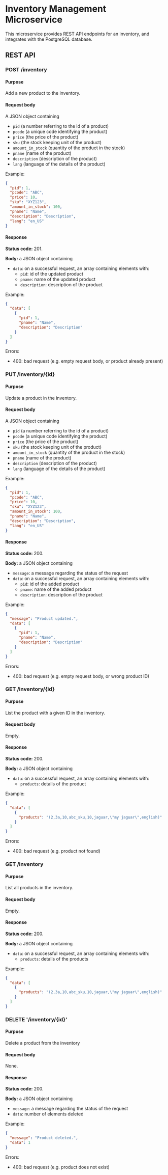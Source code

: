 # Inventory Management Microservice
This microservice provides REST API endpoints for an inventory, and integrates with the PostgreSQL database.

## REST API
### POST /inventory
#### Purpose
Add a new product to the inventory.

#### Request body
A JSON object containing

* `pid` (a number referring to the id of a product)
* `pcode` (a unique code identifying the product)
* `price` (the price of the product)
* `sku` (the stock keeping unit of the product)
* `amount_in_stock` (quantity of the product in the stock)
* `pname` (name of the product)
* `description` (description of the product)
* `lang` (language of the details of the product)

Example:

```json
{
  "pid": 1,
  "pcode": "ABC",
  "price": 10,
  "sku": "XYZ123",
  "amount_in_stock": 100,
  "pname": "Name",
  "description": "Description",
  "lang": "en_US"
}
```

#### Response
**Status code:** 201.

**Body:** a JSON object containing

* `data`: on a successful request, an array containing elements with:
  * `pid`: id of the updated product
  * `pname`: name of the updated product
  * `description`: description of the product

Example:

```json
{
  "data": [
    {
      "pid": 1,
      "pname": "Name",
      "description": "Description"
    }
  ]
}
```

Errors:

* 400: bad request (e.g. empty request body, or product already present)

### PUT /inventory/{id}
#### Purpose
Update a product in the inventory.

#### Request body
A JSON object containing

* `pid` (a number referring to the id of a product)
* `pcode` (a unique code identifying the product)
* `price` (the price of the product)
* `sku` (the stock keeping unit of the product)
* `amount_in_stock` (quantity of the product in the stock)
* `pname` (name of the product)
* `description` (description of the product)
* `lang` (language of the details of the product)

Example:

```json
{
  "pid": 1,
  "pcode": "ABC",
  "price": 10,
  "sku": "XYZ123",
  "amount_in_stock": 100,
  "pname": "Name",
  "description": "Description",
  "lang": "en_US"
}
```

#### Response
**Status code:** 200.

**Body:** a JSON object containing

* `message`: a message regarding the status of the request
* `data`: on a successful request, an array containing elements with:
  * `pid`: id of the added product
  * `pname`: name of the added product
  * `description`: description of the product

Example:

```json
{
  "message": "Product updated.",
  "data": [
    {
      "pid": 1,
      "pname": "Name",
      "description": "Description"
    }
  ]
}
```

Errors:

* 400: bad request (e.g. empty request body, or wrong product ID)

### GET /inventory/{id}
#### Purpose
List the product with a given ID in the inventory.

#### Request body
Empty.

#### Response
**Status code:** 200.

**Body:** a JSON object containing

* `data`: on a successful request, an array containing elements with:
  * `products`: details of the product

Example:

```json
{
  "data": [
    {
      "products": "(2,3a,10,abc_sku,10,jaguar,\"my jaguar\",english)"
    }
  ]
}
```

Errors:

* 400: bad request (e.g. product not found)

### GET /inventory
#### Purpose
List all products in the inventory.

#### Request body
Empty.

#### Response
**Status code:** 200.

**Body:** a JSON object containing

* `data`: on a successful request, an array containing elements with:
  * `products`: details of the products

Example:

```json
{
  "data": [
    {
      "products": "(2,3a,10,abc_sku,10,jaguar,\"my jaguar\",english)"
    }
  ]
}
```

### DELETE '/inventory/{id}'
#### Purpose
Delete a product from the inventory

#### Request body
None.

#### Response
**Status code:** 200.

**Body:** a JSON object containing

* `message`: a message regarding the status of the request
* `data`: number of elements deleted

Example:

```json
{
  "message": "Product deleted.",
  "data": 1
}
```

Errors:

* 400: bad request (e.g. product does not exist)

